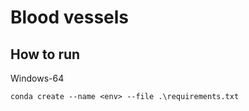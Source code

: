# Blood vessels

## How to run

Windows-64
```commandline
conda create --name <env> --file .\requirements.txt
```